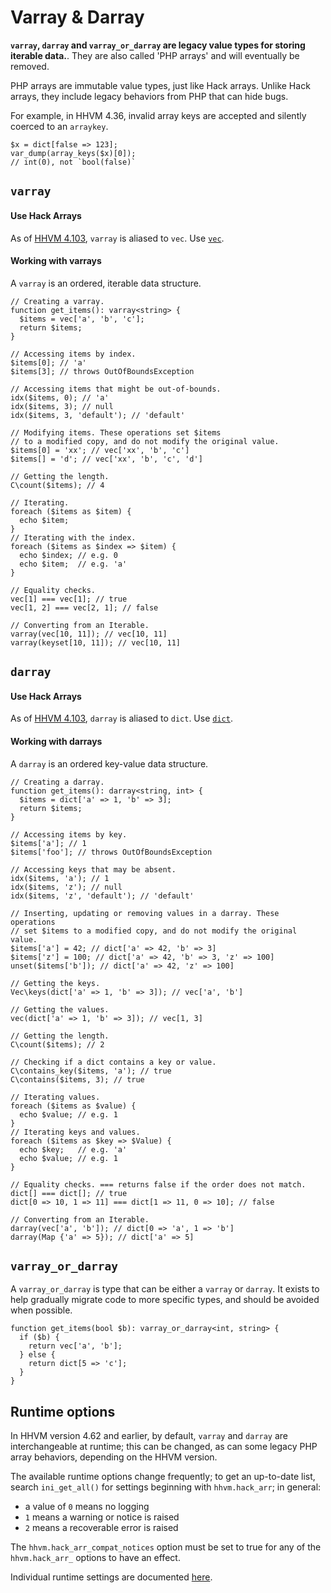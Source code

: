 # Varray & Darray

**`varray`, `darray` and `varray_or_darray` are legacy value types for
storing iterable data.**. They are also called 'PHP arrays' and will
eventually be removed.

PHP arrays are immutable value types, just like Hack arrays. Unlike
Hack arrays, they include legacy behaviors from PHP that can hide
bugs.

For example, in HHVM 4.36, invalid array keys are accepted and
silently coerced to an `arraykey`.

```hack no-extract
$x = dict[false => 123];
var_dump(array_keys($x)[0]);
// int(0), not `bool(false)`
```

## `varray`

#### Use Hack Arrays

As of [HHVM 4.103](https://hhvm.com/blog/2021/03/31/hhvm-4.103.html), `varray` is aliased to `vec`. Use [`vec`](/docs/hack/arrays-and-collections/vec-keyset-and-dict#vec).

#### Working with varrays

A `varray` is an ordered, iterable data structure.

```hack no-extract
// Creating a varray.
function get_items(): varray<string> {
  $items = vec['a', 'b', 'c'];
  return $items;
}

// Accessing items by index.
$items[0]; // 'a'
$items[3]; // throws OutOfBoundsException

// Accessing items that might be out-of-bounds.
idx($items, 0); // 'a'
idx($items, 3); // null
idx($items, 3, 'default'); // 'default'

// Modifying items. These operations set $items
// to a modified copy, and do not modify the original value.
$items[0] = 'xx'; // vec['xx', 'b', 'c']
$items[] = 'd'; // vec['xx', 'b', 'c', 'd']

// Getting the length.
C\count($items); // 4

// Iterating.
foreach ($items as $item) {
  echo $item;
}
// Iterating with the index.
foreach ($items as $index => $item) {
  echo $index; // e.g. 0
  echo $item;  // e.g. 'a'
}

// Equality checks.
vec[1] === vec[1]; // true
vec[1, 2] === vec[2, 1]; // false

// Converting from an Iterable.
varray(vec[10, 11]); // vec[10, 11]
varray(keyset[10, 11]); // vec[10, 11]
```

## `darray`

#### Use Hack Arrays

As of [HHVM 4.103](https://hhvm.com/blog/2021/03/31/hhvm-4.103.html), `darray` is aliased to `dict`. Use [`dict`](/docs/hack/arrays-and-collections/vec-keyset-and-dict#dict).

#### Working with darrays

A `darray` is an ordered key-value data structure.

```hack no-extract
// Creating a darray.
function get_items(): darray<string, int> {
  $items = dict['a' => 1, 'b' => 3];
  return $items;
}

// Accessing items by key.
$items['a']; // 1
$items['foo']; // throws OutOfBoundsException

// Accessing keys that may be absent.
idx($items, 'a'); // 1
idx($items, 'z'); // null
idx($items, 'z', 'default'); // 'default'

// Inserting, updating or removing values in a darray. These operations
// set $items to a modified copy, and do not modify the original value.
$items['a'] = 42; // dict['a' => 42, 'b' => 3]
$items['z'] = 100; // dict['a' => 42, 'b' => 3, 'z' => 100]
unset($items['b']); // dict['a' => 42, 'z' => 100]

// Getting the keys.
Vec\keys(dict['a' => 1, 'b' => 3]); // vec['a', 'b']

// Getting the values.
vec(dict['a' => 1, 'b' => 3]); // vec[1, 3]

// Getting the length.
C\count($items); // 2

// Checking if a dict contains a key or value.
C\contains_key($items, 'a'); // true
C\contains($items, 3); // true

// Iterating values.
foreach ($items as $value) {
  echo $value; // e.g. 1
}
// Iterating keys and values.
foreach ($items as $key => $Value) {
  echo $key;   // e.g. 'a'
  echo $value; // e.g. 1
}

// Equality checks. === returns false if the order does not match.
dict[] === dict[]; // true
dict[0 => 10, 1 => 11] === dict[1 => 11, 0 => 10]; // false

// Converting from an Iterable.
darray(vec['a', 'b']); // dict[0 => 'a', 1 => 'b']
darray(Map {'a' => 5}); // dict['a' => 5]
```

## `varray_or_darray`

A `varray_or_darray` is type that can be either a `varray` or
`darray`. It exists to help gradually migrate code to more specific
types, and should be avoided when possible.

```hack
function get_items(bool $b): varray_or_darray<int, string> {
  if ($b) {
    return vec['a', 'b'];
  } else {
    return dict[5 => 'c'];
  }
}
```

## Runtime options

In HHVM version 4.62 and earlier, by default, `varray` and `darray` are interchangeable at runtime; this can be changed, as can some legacy PHP array behaviors, depending on the HHVM version.

The available runtime options change frequently; to get an up-to-date list, search `ini_get_all()` for settings beginning with `hhvm.hack_arr`; in general:
- a value of `0` means no logging
- `1` means a warning or notice is raised
- `2` means a recoverable error is raised

The `hhvm.hack_arr_compat_notices` option must be set to true for any of the `hhvm.hack_arr_` options to have an effect.

Individual runtime settings are documented [here](/docs/hack/built-in-types/darray-varray-runtime-options).
